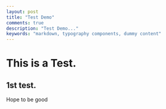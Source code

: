 ```yaml
---
layout: post
title: "Test Demo"
comments: true
description: "Test Demo..."
keywords: "markdown, typography components, dummy content"
---
```


# This is a Test. 

## 1st test.

Hope to be good
